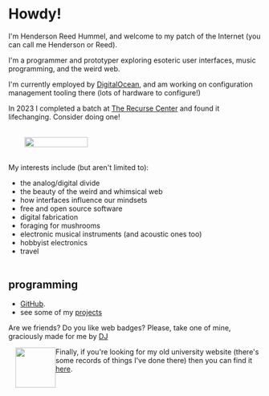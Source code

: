 <style>
.index-container {
    display: flex;
    align-items: start;
    margin-top: 2rem;
    margin-bottom: 2rem;
}
.index-interests {
    margin-right: 1rem;
    order: 0; /* place on the left */
}
.index-photo {
    float: right;
    width: 25vw;
    margin-left: 2rem;
    margin-bottom: 2rem;
    order:1
}

@media screen and (max-width: 62rem) {
.index-container {
    flex-direction: column;
}
.index-interests {
    order: 1;
}
.index-photo {
    width: 50%;
    float: left;
    order: 0; /* place above the bulleted list */
}
</style>
# Howdy!

I'm Henderson Reed Hummel, and welcome to my patch of the Internet (you can call me Henderson or Reed).

I'm a programmer and prototyper exploring esoteric user interfaces, music programming, and the weird web.

I'm currently employed by [DigitalOcean](https://digitalocean.com), and am working on configuration management tooling there (lots of hardware to configure!)

In 2023 I completed a batch at [The Recurse Center](https://recurse.com) and found it lifechanging. Consider doing one!

<div class="index-container" style="width: 100%; overflow: hidden">
<div class="index-interests">
My interests include (but aren't limited to):

* the analog/digital divide
* the beauty of the weird and whimsical web
* how interfaces influence our mindsets
* free and open source software
* digital fabrication
* foraging for mushrooms
* electronic musical instruments (and acoustic ones too)
* hobbyist electronics
* travel
</div>
<img src="/assets/hhummel-2020.jpg" class="index-photo">
</div>

## programming

- [GitHub](https://github.com/hendersonreed).
- see some of my [projects](/pages/projects/)

Are we friends? Do you like web badges? Please, take one of mine, graciously made for me by [DJ](https://dj-chase.com)

<img src="/assets/henderson-button.png" style="border: hidden; border-radius: 0; width: 5rem; float: left; margin-left: 1em; image-rendering: pixelated;">

Finally, if you're looking for my old university website (there's some records of things I've done there) then you can find it [here](/old-site/index.html).
